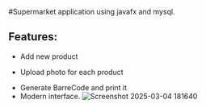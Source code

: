 #Supermarket application using javafx and mysql.
## Features:
- Add new product
* Upload photo for each product
+ Generate BarreCode and print it
+ Modern interface.
![Screenshot 2025-03-04 181640](https://github.com/user-attachments/assets/90347eed-e0af-4d2a-bf45-6a879b843366)
